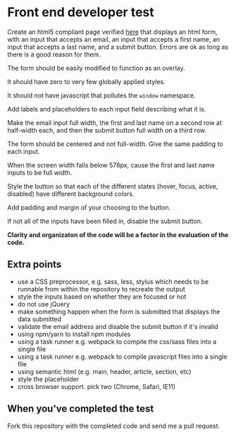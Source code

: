 # Front end developer test

Create an html5 compliant page verified [here](https://validator.w3.org/#validate_by_input) that displays an html form, with an input that accepts an email, an input that accepts a first name, an input that accepts a last name, and a submit button. Errors are ok as long as there is a good reason for them.

The form should be easily modified to function as an overlay.

It should have zero to very few globally applied styles.

It should not have javascript that pollutes the `window` namespace.

Add labels and placeholders to each input field describing what it is.

Make the email input full width, the first and last name on a second row at half-width each, and then the submit button full width on a third row.

The form should be centered and not full-width. Give the same padding to each input.

When the screen width falls below 578px, cause the first and last name inputs to be full width.

Style the button so that each of the different states (hover, focus, active, disabled) have different background colors.

Add padding and margin of your choosing to the button.

If not all of the inputs have been filled in, disable the submit button.

**Clarity and organizaton of the code will be a factor in the evaluation of the code.**

## Extra points
- use a CSS preprocessor, e.g. sass, less, stylus which needs to be runnable from within the repository to recreate the output
- style the inputs based on whether they are focused or not
- do not use jQuery
- make something happen when the form is submitted that displays the data submitted
- validate the email address and disable the submit button if it's invalid
- using npm/yarn to install npm modules
- using a task runner e.g. webpack to compile the css/sass files into a single file
- using a task runner e.g. webpack to compile javascript files into a single file
- using semantic html (e.g. main, header, article, section, etc)
- style the placeholder
- cross browser support. pick two (Chrome, Safari, IE11)

## When you've completed the test

Fork this repository with the completed code and send me a pull request.
